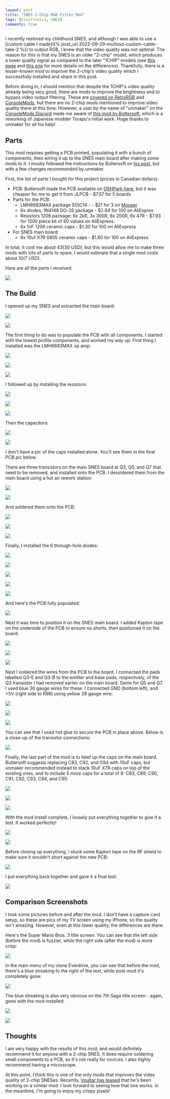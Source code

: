 ```yaml
---
layout: post
title: "SNES 2-Chip RGB Filter Mod"
tags: [Electronics, SNES]
comments: true
---
```


I recently restored my childhood SNES, and although I was able to use a [custom cable I made]({% post_url 2022-09-29-multiout-custom-cable-take-2 %}) to output RGB, I knew that the video quality was not optimal. The reason for this is that my SNES is an older "2-chip" model, which produces a lower quality signal as compared to the later "1CHIP" models (see [this page](https://www.retrorgb.com/snesversioncompare.html) and [this one](https://consolemods.org/wiki/SNES:SNES_Model_Differences) for more details on the differences). Thankfully, there is a lesser-known mod to improve the 2-chip's video quality which I successfully installed and share in this post.

Before diving in, I should mention that despite the 1CHIP's video quality already being very good, there are mods to improve the brightness and to bypass video output filtering. These are [covered on RetroRGB](https://www.retrorgb.com/snes1chip.html) and [ConsoleMods](https://consolemods.org/wiki/SNES:1CHIP_Mods), but there are no 2-chip mods mentioned to improve video quality there at this time. However, a user by the name of "unmaker" on the [ConsoleMods Discord](https://discord.gg/x5vEnkR4C8) made me aware of [this mod by Buttersoft](https://www.aussiearcade.com/topic/90003-snes-sfc-shvc-cpu-001-2-chip-rgb-filter-mod-video-fix/), which is a reworking of Japanese modder Torapu's initial work. Huge thanks to unmaker for all his help!

## Parts

This mod requires getting a PCB printed, populating it with a bunch of components, then wiring it up to the SNES main board after making some mods to it. I mostly followed the instructions by Buttersoft on [his post](https://www.aussiearcade.com/topic/90003-snes-sfc-shvc-cpu-001-2-chip-rgb-filter-mod-video-fix/), but with a few changes recommended by unmaker.

First, the list of parts I bought for this project (prices in Canadian dollars):

* PCB: Buttersoft made the PCB available on [OSHPark here](https://oshpark.com/shared_projects/Ha2tBzZa), but it was cheaper for me to get it from JLPCB - $7.57 for 5 boards
* Parts for the PCB:
  * LMH6683MAX package SOIC14 - - $21 for 3 on [Mouser](https://www.mouser.ca/ProductDetail/Texas-Instruments/LMH6683MAX-NOPB?qs=7lkVKPoqpbZWkyie9aVNgQ%3D%3D)
  * 6x diodes, 1N4148 DO-35 package - $2.84 for 100 on AliExpres
  * Resistors 1206 package: 6x 2kR, 3x 300R, 6x 200R, 6x 47R - $7.93 for 1200 piece kit of 60 values on AliExpress.
  * 6x 1nF 1206 ceramic caps - $1.30 for 100 on AliExpress
* For SNES main board:
  * 8x 10uf X7R 0805 ceramic caps - $1.80 for 100 on AliExpress

In total, it cost me about $43 ($30 USD), but this would allow me to make three mods with lots of parts to spare. I would estimate that a single mod costs about $10 ($7 USD).

Here are all the parts I received:

![](/assets/images/snes-2-chip-rgb-filter-mod/IMG_7712.jpg)


## The Build

I opened up my SNES and extracted the main board:

![](/assets/images/snes-2-chip-rgb-filter-mod/IMG_8019.jpg)

![](/assets/images/snes-2-chip-rgb-filter-mod/IMG_8021.jpg)

The first thing to do was to populate the PCB with all components. I started with the lowest profile components, and worked my way up. First thing I installed was the LMH6683MAX op amp:

![](/assets/images/snes-2-chip-rgb-filter-mod/IMG_7992.jpg)

![](/assets/images/snes-2-chip-rgb-filter-mod/IMG_7993.jpg)

![](/assets/images/snes-2-chip-rgb-filter-mod/IMG_7995.jpg)

I followed up by installing the resistors:

![](/assets/images/snes-2-chip-rgb-filter-mod/IMG_8003.jpg)

![](/assets/images/snes-2-chip-rgb-filter-mod/IMG_7998.jpg)

![](/assets/images/snes-2-chip-rgb-filter-mod/IMG_8002.jpg)

Then the capacitors:

![](/assets/images/snes-2-chip-rgb-filter-mod/IMG_8004.jpg)

![](/assets/images/snes-2-chip-rgb-filter-mod/IMG_8005.jpg)

I don't have a pic of the caps installed alone. You'll see them in the final PCB pic below.

There are three transistors on the main SNES board at Q3, Q5, and Q7 that need to be removed, and installed onto the PCB. I desoldered them from the main board using a hot air rework station:

![](/assets/images/snes-2-chip-rgb-filter-mod/IMG_8028.jpg)

![](/assets/images/snes-2-chip-rgb-filter-mod/IMG_8029.jpg)

And soldered them onto the PCB:

![](/assets/images/snes-2-chip-rgb-filter-mod/IMG_8031.jpg)

![](/assets/images/snes-2-chip-rgb-filter-mod/IMG_8032.jpg)

![](/assets/images/snes-2-chip-rgb-filter-mod/IMG_8034.jpg)

Finally, I installed the 6 through-hole diodes:

![](/assets/images/snes-2-chip-rgb-filter-mod/IMG_8035.jpg)

![](/assets/images/snes-2-chip-rgb-filter-mod/IMG_8036.jpg)

![](/assets/images/snes-2-chip-rgb-filter-mod/IMG_8038.jpg)

![](/assets/images/snes-2-chip-rgb-filter-mod/IMG_8039.jpg)

![](/assets/images/snes-2-chip-rgb-filter-mod/IMG_8041.jpg)

And here's the PCB fully populated:

![](/assets/images/snes-2-chip-rgb-filter-mod/IMG_8042.jpg)

Next it was time to position it on the SNES main board. I added Kapton tape on the underside of the PCB to ensure no shorts, then positioned it on the board.

![](/assets/images/snes-2-chip-rgb-filter-mod/IMG_8044.jpg)

![](/assets/images/snes-2-chip-rgb-filter-mod/IMG_8046.jpg)

![](/assets/images/snes-2-chip-rgb-filter-mod/IMG_8047.jpg)

Next I soldered the wires from the PCB to the board. I connected the pads labelled Q3-E and Q3-B to the emitter and base pads, respectively, of the Q3 transistor I had removed earlier on the main board. Same for Q5 and Q7. I used blue 30 gauge wires for these. I connected GND (bottom left), and +5V (right side to R98) using yellow 28 gauge wire:

![](/assets/images/snes-2-chip-rgb-filter-mod/IMG_8050.jpg)

![](/assets/images/snes-2-chip-rgb-filter-mod/IMG_8053.jpg)

![](/assets/images/snes-2-chip-rgb-filter-mod/IMG_8057.jpg)

You can see that I used hot glue to secure the PCB in place above. Below is a close-up of the transistor connections:

![](/assets/images/snes-2-chip-rgb-filter-mod/IMG_8061.jpg)


Finally, the last part of the mod is to beef up the caps on the main board. Buttersoft suggests replacing C83, C92, and C94 with 10uF caps, but unmaker recommended instead to stack 10uF X7R caps on top of the existing ones, and to include 5 more caps for a total of 8: C83, C89, C90, C91, C92, C93, C94, and C95:

![](/assets/images/snes-2-chip-rgb-filter-mod/IMG_8062.jpg)

![](/assets/images/snes-2-chip-rgb-filter-mod/IMG_8063.jpg)

![](/assets/images/snes-2-chip-rgb-filter-mod/IMG_8071.jpg)

With the mod install complete, I loosely put everything together to give it a test. It worked perfectly!

![](/assets/images/snes-2-chip-rgb-filter-mod/IMG_8092.jpg)

![](/assets/images/snes-2-chip-rgb-filter-mod/IMG_8093.jpg)

Before closing up everything, I stuck some Kapton tape on the RF shield to make sure it wouldn't short against the new PCB:

![](/assets/images/snes-2-chip-rgb-filter-mod/IMG_8094.jpg)

I put everything back together and gave it a final test:

![](/assets/images/snes-2-chip-rgb-filter-mod/IMG_8096.jpg)


## Comparison Screenshots

I took some pictures before and after the mod. I don't have a capture card setup, so these are pics of my TV screen using my iPhone, so the quality isn't amazing. However, even at this lower quality, the differences are there.

Here's the Super Mario Bros. 3 title screen. You can see that the left side (before the mod) is fuzzier, while the right side (after the mod) is more crisp:

![](/assets/images/snes-2-chip-rgb-filter-mod/smb3_S_diff.jpg)

In the main menu of my clone Everdrive, you can see that before the mod, there's a blue streaking to the right of the text, while post-mod it's completely gone:

![](/assets/images/snes-2-chip-rgb-filter-mod/everdrive_menu_diff.jpg)

The blue streaking is also very obvious on the 7th Saga title screen - again, gone with the mod installed:

![](/assets/images/snes-2-chip-rgb-filter-mod/7th_saga_diff.jpg)

![](/assets/images/snes-2-chip-rgb-filter-mod/7th_saga_zoom_in_diff.jpg)


## Thoughts

I am very happy with the results of this mod, and would definitely recommend it for anyone with a 2-chip SNES. It does require soldering small components to a PCB, so it's not really for novices. I also highly recommend having a microscope.

At this point, I think this is one of the only mods that improves the video quality of 2-chip SNESes. Recently, [Voultar has teased](https://twitter.com/voultar/status/1575562946503024640?s=46&t=UkcxY1KZ7Lyh99mvhyCT6g) that he's been working on a similar mod. I look forward to seeing how that one works. In the meantime, I'm going to enjoy my crispy pixels!

